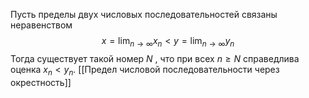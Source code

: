 Пусть пределы двух числовых последовательностей связаны неравенством $$
x =\lim_{ n \to \infty  } x_{n } < y = \lim_{ n \to \infty } y_{n}
$$
Тогда существует такой номер $N$ , что при всех $n\geq N$ справедлива оценка $x_{n}<y_{n}$.
[[Предел числовой последовательности через окрестность]]
